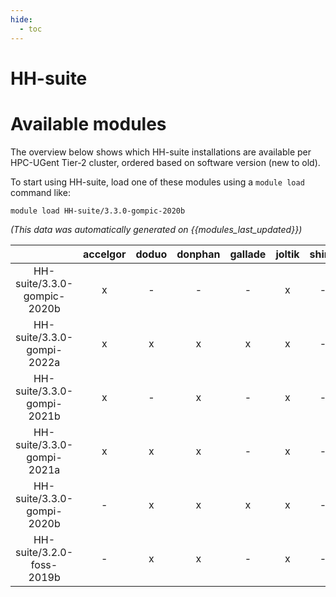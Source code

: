 ```yaml
---
hide:
  - toc
---
```


HH-suite
========

# Available modules


The overview below shows which HH-suite installations are available per HPC-UGent Tier-2 cluster, ordered based on software version (new to old).

To start using HH-suite, load one of these modules using a `module load` command like:

```shell
module load HH-suite/3.3.0-gompic-2020b
```

*(This data was automatically generated on {{modules_last_updated}})*  

| |accelgor|doduo|donphan|gallade|joltik|shinx|skitty|
| :---: | :---: | :---: | :---: | :---: | :---: | :---: | :---: |
|HH-suite/3.3.0-gompic-2020b|x|-|-|-|x|-|-|
|HH-suite/3.3.0-gompi-2022a|x|x|x|x|x|-|x|
|HH-suite/3.3.0-gompi-2021b|x|-|x|-|x|-|-|
|HH-suite/3.3.0-gompi-2021a|x|x|x|-|x|-|x|
|HH-suite/3.3.0-gompi-2020b|-|x|x|x|x|-|x|
|HH-suite/3.2.0-foss-2019b|-|x|x|-|x|-|x|
